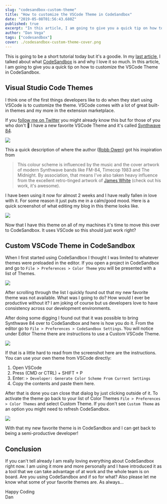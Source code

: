 ```yaml
---
slug: "codesandbox-custom-theme"
title: "How to customize the VSCode Theme in CodeSandbox"
date: "2019-05-08T01:56:43.680Z"
published: true
excerpt: "In this article, I am going to give you a quick tip on how to customize the VSCode Theme in CodeSandbox."
author: "Dan Vega"
tags: ["codesandbox"]
cover: ./codesandbox-custom-theme-cover.png
---
```


This is going to be a short tutorial today but it's a goodie. In my [last article](https://www.danvega.dev/blog/2019/05/02/gridsome-codesandbox-plugin), I talked about what [CodeSandbox](https://codesandbox.io/) is and why I love it so much. In this article, I am going to give you a quick tip on how to customize the VSCode Theme in CodeSandbox.

## Visual Studio Code Themes

I think one of the first things developers like to do when they start using VSCode is to customize the theme. VSCode comes with a lot of great built-in themes and my more in the extension marketplace.

If you [follow me on Twitter](https://twitter.com/therealdanvega) you might already know this but for those of you who don't 🤔 I have a new favorite VSCode Theme and it's called [Synthwave 84](https://github.com/robb0wen/synthwave-vscode).

![](/images/blog/2019/05/08/banner-2dbb41d1-cf07-49a7-8400-fd7c36a1c903.png)

This a quick description of where the author ([Robb Owen](https://github.com/robb0wen)) got his inspiration from

> This colour scheme is influenced by the music and the cover artwork of modern Synthwave bands like FM-84, Timecop 1983 and The Midnight. By association, that means I've also taken heavy influence from the excellent retro-tinged artwork of [James White](https://signalnoise.com/) (check out his work, it's awesome).

I have been using it now for almost 2 weeks and I have really fallen in love with it. For some reason it just puts me in a calm/good mood. Here is a quick screenshot of what editing my blog in this theme looks like.

![](/images/blog/2019/05/08/2019-05-07_21-32-19-dac6471f-8b43-44e3-9d48-850033cf3769.png)

Now that I have this theme on all of my machines it's time to move this over to CodeSandbox. It uses VSCode so this should just work right?

## Custom VSCode Theme in CodeSandbox

When I first started using CodeSandbox I thought I was limited to whatever themes were preloaded in the editor. If you open a project in CodeSandbox and go to `File > Preferences > Color Theme` you will be presented with a list of Themes.

![](/images/blog/2019/05/08/2019-05-07_21-10-20-2c7ccf1f-d37d-4c3f-8d3b-a18a3629e842.png)

After scrolling through the list I quickly found out that my new favorite theme was not available. What was I going to do? How would I ever be productive without it? I am joking of course but us developers love to have consistency across our development environments.

After doing some digging I found out that it was possible to bring Synthwave 84 over to CodeSandbox and here is how you do it. From the editor go to `File > Preferences > CodeSandbox Settings`. You will notice under Editor Theme there are instructions to use a Custom VSCode Theme.

![](/images/blog/2019/05/08/2019-05-07_21-18-45-cf7286cc-ca3e-4619-adac-f41efc3b63b8.png)

If that is a little hard to read from the screenshot here are the instructions. You can use your own theme from VSCode directly:

1. Open VSCode
2. Press (CMD or CTRL) + SHIFT + P
3. Enter: `> Developer: Generate Color Scheme From Current Settings`
4. Copy the contents and paste them here.

After that is done you can close that dialog by just clicking outside of it. To activate the theme go back to your list of Color Themes `File > Preferences > Color Themes` and select Custom Theme. If you don't see `Custom Theme` as an option you might need to refresh CodeSandbox.

![](/images/blog/2019/05/08/2019-05-07_21-27-34-ea6a37f1-d158-4440-aa51-a82e8fdad59d.png)

With that my new favorite theme is in CodeSandbox and I can get back to being a semi-productive developer!

## Conclusion

If you can't tell already I am really loving everything about CodeSandbox right now. I am using it more and more personally and I have introduced it as a tool that we can take advantage of at work and the whole team is on board. Are you using CodeSandbox and if so for what? Also please let me know what some of your favorite themes are. As always...

Happy Coding<br/>
Dan

